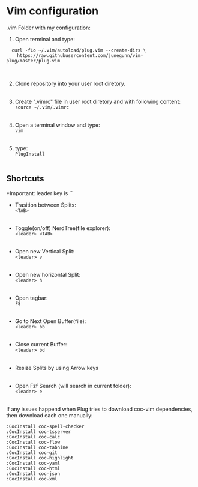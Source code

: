 # Vim configuration

.vim Folder with my configuration:

1. Open terminal and type:

```
  curl -fLo ~/.vim/autoload/plug.vim --create-dirs \
    https://raw.githubusercontent.com/junegunn/vim-plug/master/plug.vim
```

<br/>

2. Clone repository into your user root diretory.  
   <br/>

3. Create ".vimrc" file in user root diretory and with following content:  
   `source ~/.vim/.vimrc`  
   <br/>

4. Open a terminal window and type:  
   `vim`  
   <br/>

5. type:  
   `PlugInstall`  
   <br/>

<h2> Shortcuts </h2>
*Important: leader key is  `<Space>`

- Trasition between Splits:  
  `<TAB>`  
   <br/>
- Toggle(on/off) NerdTree(file explorer):  
  `<leader> <TAB>`  
  <br/>
- Open new Vertical Split:  
  `<leader> v`  
  <br/>

- Open new horizontal Split:  
  `<leader> h`  
  <br/>
- Open tagbar:  
  `F8`  
  <br/>

- Go to Next Open Buffer(file):  
  `<leader> bb`  
  <br/>

- Close current Buffer:  
  `<leader> bd`  
  <br/>

- Resize Splits by using Arrow keys  
  <br/>

- Open Fzf Search (will search in current folder):  
  `<leader> e`  
  <br/>

If any issues happend when Plug tries to download coc-vim dependencies, then download each one manually:

```
:CocInstall coc-spell-checker
:CocInstall coc-tsserver
:CocInstall coc-calc
:CocInstall coc-flow
:CocInstall coc-tabnine
:CocInstall coc-git
:CocInstall coc-highlight
:CocInstall coc-yaml
:CocInstall coc-html
:CocInstall coc-json
:CocInstall coc-xml
```
